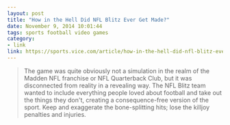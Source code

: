 ```yaml
---
layout: post
title: "How in the Hell Did NFL Blitz Ever Get Made?"
date: November 9, 2014 10:01:44
tags: sports football video games
category:
- link
link: https://sports.vice.com/article/how-in-the-hell-did-nfl-blitz-ever-get-made
---
```


> The game was quite obviously not a simulation in the realm of the Madden NFL franchise or NFL Quarterback Club, but it was disconnected from reality in a revealing way. The NFL Blitz team wanted to include everything people loved about football and take out the things they don't, creating a consequence-free version of the sport. Keep and exaggerate the bone-splitting hits; lose the killjoy penalties and injuries.